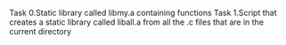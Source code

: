 Task 0.Static library called libmy.a containing functions
Task 1.Script that creates a static library called liball.a from all the .c files that are in the current directory
